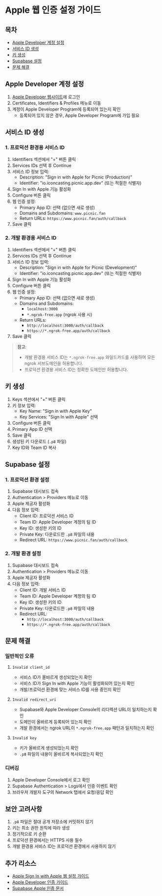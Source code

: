 # Apple 웹 인증 설정 가이드

## 목차
- [Apple Developer 계정 설정](#apple-developer-계정-설정)
- [서비스 ID 생성](#서비스-id-생성)
- [키 생성](#키-생성)
- [Supabase 설정](#supabase-설정)
- [문제 해결](#문제-해결)

## Apple Developer 계정 설정

1. [Apple Developer 웹사이트](https://developer.apple.com)에 로그인
2. Certificates, Identifiers & Profiles 메뉴로 이동
3. 계정이 Apple Developer Program에 등록되어 있는지 확인
   - 등록되어 있지 않은 경우, Apple Developer Program에 가입 필요

## 서비스 ID 생성

### 1. 프로덕션 환경용 서비스 ID
1. Identifiers 섹션에서 "+" 버튼 클릭
2. Services IDs 선택 후 Continue
3. 서비스 ID 정보 입력:
   - Description: "Sign in with Apple for Picnic (Production)"
   - Identifier: "io.iconcasting.picnic.app.dev" (또는 적절한 식별자)
4. Sign In with Apple 기능 활성화
5. Configure 버튼 클릭
6. 웹 인증 설정:
   - Primary App ID: 선택 (없으면 새로 생성)
   - Domains and Subdomains: `www.picnic.fan`
   - Return URLs: `https://www.picnic.fan/auth/callback`
7. Save 클릭

### 2. 개발 환경용 서비스 ID
1. Identifiers 섹션에서 "+" 버튼 클릭
2. Services IDs 선택 후 Continue
3. 서비스 ID 정보 입력:
   - Description: "Sign in with Apple for Picnic (Development)"
   - Identifier: "io.iconcasting.picnic.app.dev" (또는 적절한 식별자)
4. Sign In with Apple 기능 활성화
5. Configure 버튼 클릭
6. 웹 인증 설정:
   - Primary App ID: 선택 (없으면 새로 생성)
   - Domains and Subdomains:
     - `localhost:3000`
     - `*.ngrok-free.app` (ngrok 사용 시)
   - Return URLs:
     - `http://localhost:3000/auth/callback`
     - `https://*.ngrok-free.app/auth/callback`
7. Save 클릭

> **참고**: 
> - 개발 환경용 서비스 ID는 `*.ngrok-free.app` 와일드카드를 사용하여 모든 ngrok 서브도메인을 허용합니다.
> - 프로덕션 환경용 서비스 ID는 정확한 도메인만 허용합니다.

## 키 생성

1. Keys 섹션에서 "+" 버튼 클릭
2. 키 정보 입력:
   - Key Name: "Sign in with Apple Key"
   - Key Services: "Sign In with Apple" 선택
3. Configure 버튼 클릭
4. Primary App ID 선택
5. Save 클릭
6. 생성된 키 다운로드 (`.p8` 파일)
7. Key ID와 Team ID 복사

## Supabase 설정

### 1. 프로덕션 환경 설정
1. Supabase 대시보드 접속
2. Authentication > Providers 메뉴로 이동
3. Apple 제공자 활성화
4. 다음 정보 입력:
   - Client ID: 프로덕션 서비스 ID
   - Team ID: Apple Developer 계정의 팀 ID
   - Key ID: 생성한 키의 ID
   - Private Key: 다운로드한 `.p8` 파일의 내용
   - Redirect URL: `https://www.picnic.fan/auth/callback`

### 2. 개발 환경 설정
1. Supabase 대시보드 접속
2. Authentication > Providers 메뉴로 이동
3. Apple 제공자 활성화
4. 다음 정보 입력:
   - Client ID: 개발 서비스 ID
   - Team ID: Apple Developer 계정의 팀 ID
   - Key ID: 생성한 키의 ID
   - Private Key: 다운로드한 `.p8` 파일의 내용
   - Redirect URL: 
     - `http://localhost:3000/auth/callback`
     - `https://*.ngrok-free.app/auth/callback`

## 문제 해결

### 일반적인 오류
1. `Invalid client_id`
   - 서비스 ID가 올바르게 생성되었는지 확인
   - 서비스 ID가 Sign In with Apple 기능이 활성화되어 있는지 확인
   - 개발/프로덕션 환경에 맞는 서비스 ID를 사용 중인지 확인

2. `Invalid redirect_uri`
   - Supabase와 Apple Developer Console의 리디렉션 URL이 일치하는지 확인
   - 도메인이 올바르게 등록되어 있는지 확인
   - 개발 환경에서는 ngrok URL이 `*.ngrok-free.app` 패턴과 일치하는지 확인

3. `Invalid key`
   - 키가 올바르게 생성되었는지 확인
   - `.p8` 파일의 내용이 올바르게 복사되었는지 확인

### 디버깅
1. Apple Developer Console에서 로그 확인
2. Supabase Authentication > Logs에서 인증 이벤트 확인
3. 브라우저 개발자 도구의 Network 탭에서 요청/응답 확인

## 보안 고려사항

1. `.p8` 파일은 절대 공개 저장소에 커밋하지 않기
2. 키는 최소 권한 원칙에 따라 생성
3. 정기적으로 키 순환
4. 프로덕션 환경에서는 HTTPS 사용 필수
5. 개발 환경용 서비스 ID는 프로덕션 환경에서 사용하지 않기

## 추가 리소스

- [Apple Sign In with Apple 웹 설정 가이드](https://developer.apple.com/documentation/sign_in_with_apple/sign_in_with_apple_js/configuring_your_webpage_for_sign_in_with_apple)
- [Apple Developer 인증 가이드](https://developer.apple.com/documentation/authenticationservices)
- [Supabase Apple 인증 문서](https://supabase.com/docs/guides/auth/social-login/auth-apple) 